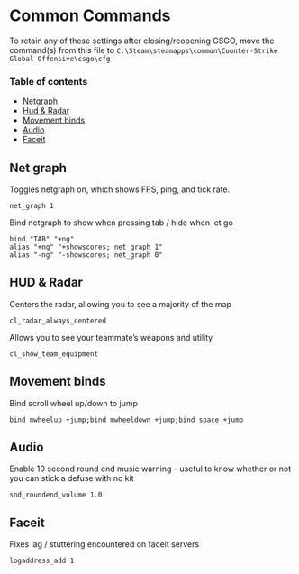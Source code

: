 # Common Commands
To retain any of these settings after closing/reopening CSGO, move the command(s) from this file to `C:\Steam\steamapps\common\Counter-Strike Global Offensive\csgo\cfg`
### Table of contents
- [Netgraph](#netgraph)
- [Hud & Radar](#hud)
- [Movement binds](#movement)
- [Audio](#audio)
- [Faceit](#faceit)

<a name="netgraph"></a>

## Net graph
Toggles netgraph on, which shows FPS, ping, and tick rate. 
```
net_graph 1
```
Bind netgraph to show when pressing tab / hide when let go
```
bind "TAB" "+ng"
alias "+ng" "+showscores; net_graph 1"
alias "-ng" "-showscores; net_graph 0"
```
<a name="hud"></a>

## HUD & Radar
Centers the radar, allowing you to see a majority of the map
```
cl_radar_always_centered
```
Allows you to see your teammate’s weapons and utility
```
cl_show_team_equipment
```

<a name="movement"></a>

## Movement binds
Bind scroll wheel up/down to jump
```
bind mwheelup +jump;bind mwheeldown +jump;bind space +jump
```
<a name="audio"></a>

## Audio
Enable 10 second round end music warning - useful to know whether or not you can stick a defuse with no kit
```
snd_roundend_volume 1.0
```
<a name="faceit"></a>

## Faceit
Fixes lag / stuttering encountered on faceit servers
```
logaddress_add 1
```
